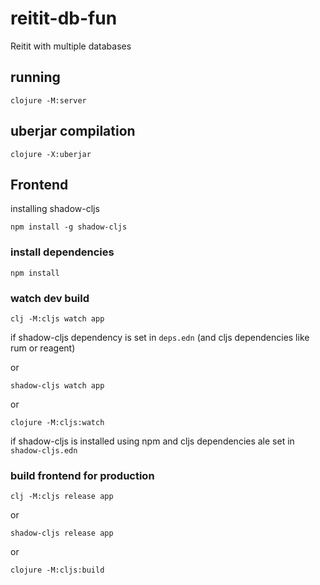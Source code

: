 # reitit-db-fun
Reitit with multiple databases

## running

`clojure -M:server`

## uberjar compilation

`clojure -X:uberjar`


## Frontend

installing shadow-cljs

`npm install -g shadow-cljs`

### install dependencies

`npm install`

### watch dev build

`clj -M:cljs watch app`

if shadow-cljs dependency is set in `deps.edn`
(and cljs dependencies like rum or reagent)

or

`shadow-cljs watch app`


or

`clojure -M:cljs:watch`


if shadow-cljs is installed using npm and cljs dependencies ale set in `shadow-cljs.edn`

### build frontend for production

`clj -M:cljs release app`

or

`shadow-cljs release app`

or

`clojure -M:cljs:build`
